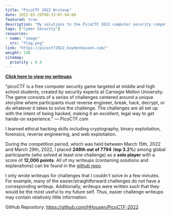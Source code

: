```yaml
---
title: "PicoCTF 2022 Writeup"
date: 2022-03-29T00:33:07-04:00
featured: true
description: "My solutions to the PicoCTF 2022 computer security competition. I scored 12,000 points (top 3.2%) during the competition as a solo player and placed 248th."
tags: ["Cyber Security"]
resources:
- name: "image"
  src: "flag.png"
link: "https://picoctf2022.haydenhousen.com/"
weight: 108
sitemap:
  priority : 0.8
---
```


**[Click here to view my writeups](https://picoctf2022.haydenhousen.com/)**

"picoCTF is a free computer security game targeted at middle and high school students, created by security experts at Carnegie Mellon University. The game consists of a series of challenges centered around a unique storyline where participants must reverse engineer, break, hack, decrypt, or do whatever it takes to solve the challenge. The challenges are all set up with the intent of being hacked, making it an excellent, legal way to get hands-on experience." — PicoCTF.com

I learned ethical hacking skills including cryptography, binary exploitation, forensics, reverse engineering, and web exploitation.

During the competition period, which was held between March 15th, 2022 and March 29th, 2022, I placed **248th out of 7794** (**top 3.2%**) among global participants (who solved at least one challenge) as a **solo player** with a score of **12,000 points**. All of my writeups (containing solutions and explanations) can be found in the [github repo](https://github.com/HHousen/PicoCTF-2022).

I only wrote writeups for challenges that I couldn't solve in a few minutes. For example, many of the easier/straightforward challenges do not have a corresponding writeup. Additionally, writeups were written such that they would be the most useful to my future self. Thus, easier challenge writeups may contain relatively little information.

GitHub Repository: <https://github.com/HHousen/PicoCTF-2022>
